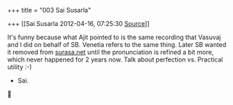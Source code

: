 +++
title = "003 Sai Susarla"

+++
[[Sai Susarla	2012-04-16, 07:25:30 [Source](https://groups.google.com/g/samskrita/c/DGoIvaeG6c4)]]



It's funny because what Ajit pointed to is the same recording that Vasuvaj and I did on behalf of SB. Venetia refers to the same thing. Later SB wanted it removed from [surasa.net](http://surasa.net) until the pronunciation is refined a bit more, which never happened for 2 years now. Talk about perfection vs. Practical utility :-)  
- Sai.



